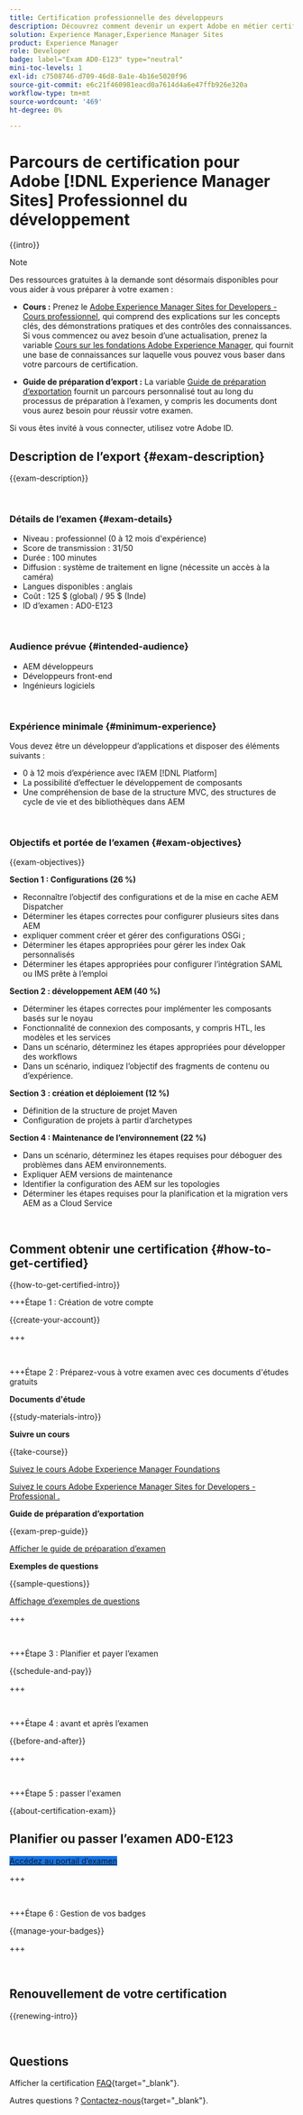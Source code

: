 ```yaml
---
title: Certification professionnelle des développeurs
description: Découvrez comment devenir un expert Adobe en métier certifié en [!DNL Experience Manager Sites].
solution: Experience Manager,Experience Manager Sites
product: Experience Manager
role: Developer
badge: label="Exam AD0-E123" type="neutral"
mini-toc-levels: 1
exl-id: c7508746-d709-46d8-8a1e-4b16e5020f96
source-git-commit: e6c21f460981eacd0a7614d4a6e47ffb926e320a
workflow-type: tm+mt
source-wordcount: '469'
ht-degree: 0%

---
```


# Parcours de certification pour Adobe [!DNL Experience Manager Sites] Professionnel du développement

{{intro}}

>[!NOTE]
>
>Des ressources gratuites à la demande sont désormais disponibles pour vous aider à vous préparer à votre examen :
>
>* **Cours :** Prenez le [Adobe Experience Manager Sites for Developers - Cours professionnel](https://app.rockinfo.com/courses/105), qui comprend des explications sur les concepts clés, des démonstrations pratiques et des contrôles des connaissances. Si vous commencez ou avez besoin d’une actualisation, prenez la variable [Cours sur les fondations Adobe Experience Manager](https://app.rockinfo.com/courses/240), qui fournit une base de connaissances sur laquelle vous pouvez vous baser dans votre parcours de certification.
>
>* **Guide de préparation d’export :** La variable [Guide de préparation d’exportation](https://app.rockinfo.com/courses/playScorm/381) fournit un parcours personnalisé tout au long du processus de préparation à l’examen, y compris les documents dont vous aurez besoin pour réussir votre examen.
>
>Si vous êtes invité à vous connecter, utilisez votre Adobe ID.

## Description de l’export {#exam-description}

{{exam-description}}

<br>

### Détails de l’examen {#exam-details}

* Niveau : professionnel (0 à 12 mois d&#39;expérience)
* Score de transmission : 31/50
* Durée : 100 minutes
* Diffusion : système de traitement en ligne (nécessite un accès à la caméra)
* Langues disponibles : anglais
* Coût : 125 $ (global) / 95 $ (Inde)
* ID d’examen : AD0-E123

<br>

### Audience prévue {#intended-audience}

* AEM développeurs
* Développeurs front-end
* Ingénieurs logiciels

<br>

### Expérience minimale {#minimum-experience}

Vous devez être un développeur d’applications et disposer des éléments suivants :

* 0 à 12 mois d’expérience avec l’AEM [!DNL Platform]
* La possibilité d’effectuer le développement de composants
* Une compréhension de base de la structure MVC, des structures de cycle de vie et des bibliothèques dans AEM

<br>

### Objectifs et portée de l’examen {#exam-objectives}

{{exam-objectives}}

**Section 1 : Configurations (26 %)**

* Reconnaître l’objectif des configurations et de la mise en cache AEM Dispatcher
* Déterminer les étapes correctes pour configurer plusieurs sites dans AEM
* expliquer comment créer et gérer des configurations OSGi ;
* Déterminer les étapes appropriées pour gérer les index Oak personnalisés
* Déterminer les étapes appropriées pour configurer l’intégration SAML ou IMS prête à l’emploi

**Section 2 : développement AEM (40 %)**

* Déterminer les étapes correctes pour implémenter les composants basés sur le noyau
* Fonctionnalité de connexion des composants, y compris HTL, les modèles et les services
* Dans un scénario, déterminez les étapes appropriées pour développer des workflows
* Dans un scénario, indiquez l’objectif des fragments de contenu ou d’expérience.

**Section 3 : création et déploiement (12 %)**

* Définition de la structure de projet Maven
* Configuration de projets à partir d’archetypes

**Section 4 : Maintenance de l’environnement (22 %)**

* Dans un scénario, déterminez les étapes requises pour déboguer des problèmes dans AEM environnements.
* Expliquer AEM versions de maintenance
* Identifier la configuration des AEM sur les topologies
* Déterminer les étapes requises pour la planification et la migration vers AEM as a Cloud Service

<br>

## Comment obtenir une certification {#how-to-get-certified}

{{how-to-get-certified-intro}}

+++Étape 1 : Création de votre compte

{{create-your-account}}

+++

<br>

+++Étape 2 : Préparez-vous à votre examen avec ces documents d&#39;études gratuits

**Documents d&#39;étude**

{{study-materials-intro}}

**Suivre un cours**

{{take-course}}

[Suivez le cours Adobe Experience Manager Foundations](https://app.rockinfo.com/courses/240)

[Suivez le cours Adobe Experience Manager Sites for Developers - Professional .](https://app.rockinfo.com/courses/105)

**Guide de préparation d’exportation**

{{exam-prep-guide}}

[Afficher le guide de préparation d’examen](https://app.rockinfo.com/courses/playScorm/381)

**Exemples de questions**

{{sample-questions}}

[Affichage d’exemples de questions](https://scorpion.caveon.com/launchpad/ad3-e123-adobe-experience-manager-sites-developer-professional-sample-questions)

+++

<br>

+++Étape 3 : Planifier et payer l’examen

{{schedule-and-pay}}

+++

<br>

+++Étape 4 : avant et après l’examen

{{before-and-after}}

+++

<br>

+++Étape 5 : passer l&#39;examen

{{about-certification-exam}}

## Planifier ou passer l’examen AD0-E123

<a href="https://www.certmetrics.com/adobe/candidate/examity_sso.aspx?eid=AD0-E123" target="_blank" class="spectrum-Button spectrum-Button--fill spectrum-Button--accent spectrum-Button--sizeM is-margin-bottom-big-big at-element-click-tracking" style="background-color:#1473E6">

<span class="spectrum-Button-label has-no-wrap">
   Accédez au portail d’examen
</span>
</a>

+++

<br>

+++Étape 6 : Gestion de vos badges

{{manage-your-badges}}

+++

<br>

## Renouvellement de votre certification

{{renewing-intro}}

<br>

## Questions

Afficher la certification [FAQ](https://experienceleague.adobe.com/docs/certification/certification/faq.html){target="_blank"}.

Autres questions ? [Contactez-nous](mailto:certif@adobe.com){target="_blank"}.

